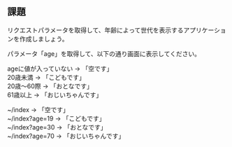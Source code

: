 ## 課題
リクエストパラメータを取得して、年齢によって世代を表示するアプリケーションを作成しましょう。

パラメータ「age」を取得して、以下の通り画面に表示してください。

ageに値が入っていない -> 「空です」  
20歳未満 -> 「こどもです」  
20歳～60際 -> 「おとなです」  
61歳以上 -> 「おじいちゃんです」  


~/index → 「空です」  
~/index?age=19 -> 「こどもです」  
~/index?age=30 -> 「おとなです」  
~/index?age=70 -> 「おじいちゃんです」  
